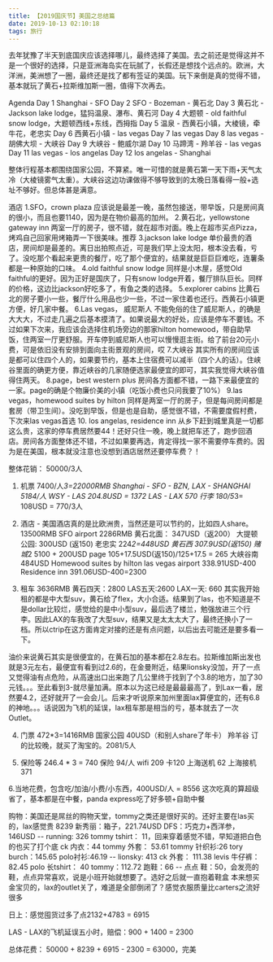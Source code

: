 ```yaml
---
title: 【2019国庆节】美国之总结篇
date: 2019-10-13 02:10:18
tags: 旅行
---
```


去年犹豫了半天到底国庆应该选择哪儿，最终选择了美国。去之前还是觉得这并不是一个很好的选择，只是亚洲海岛实在玩腻了，长假还是想找个远点的。欧洲，大洋洲，美洲想了一圈，最终还是找了都有签证的美国。玩下来倒是真的觉得不错，基本就玩了黄石+拉斯维加斯一圈，值得下次再去。

Agenda
Day 1 Shanghai - SFO
Day 2 SFO - Bozeman - 黄石北
Day 3 黄石北 - Jackson lake lodge，猛犸温泉、瀑布、黄石河
Day 4 大题顿 - old faithful snow lodge，大题顿西线+东线，西拇指
Day 5 温泉 - 西黄石小镇，大棱镜，牵牛花，老忠实
Day 6 西黄石小镇 - las vegas
Day 7 las vegas
Day 8 las vegas - 胡佛大坝 - 大峡谷
Day 9 大峡谷 - 鲍威尔湖
Day 10 马蹄湾 - 羚羊谷 - las vegas
Day 11 las vegas - los angelas
Day 12 los angelas - Shanghai

<!--more-->

整体行程基本都围绕国家公园，不算紧。唯一可惜的就是黄石第一天下雨+天气太冷（大棱镜雾气太重）。大峡谷这边功课做得不够导致到的太晚日落看得一般+选址不够好。但总体甚是满意。

酒店
1.SFO，crown plaza
应该说是最差一晚，虽然包接送，带早饭，只是房间真的很小，而且也要1140，因为是在物价最高的加州。
2.黄石北，yellowstone gateway inn
两室一厅的房子，很不错，就在超市对面。晚上在超市买点Pizza，烤鸡自己回家用烤箱弄一下很美味。推荐
3.jackson lake lodge
单价最贵的酒店，房间却是最差的。离日出拍照点近，可是我们早上没太阳，根本没去看，亏了。没吃那个看起来更贵的餐厅，吃了那个便宜的，结果就是巨巨巨难吃，连薯条都是一种原始的口味。
4.old faithful snow lodge
同样是小木屋，感觉Old faithful的更好。因为正好是国庆了，只有snow lodge开着，餐厅排队巨长。同样的价格，这边比jackson好吃多了，有鱼之类的选择。
5.explorer cabins
比黄石北的房子要小一些，餐厅什么用品也少一些，不过一家住着也还行。西黄石小镇更方便，好几家中餐。
6.Las vegas， 威尼斯人
不能免俗的住了威尼斯人，的确是大大大，不过走几遍之后基本摸清了。如果说最大的好处，应该是停车不要钱。不过如果下次来，我应该会选择住机场旁边的那家hilton homewood，带自助早饭，住两室一厅更舒服。开车停到威尼斯人也可以慢慢逛主街。给了前台20元小费，可是依旧没有安排到面向主街景观的房间，哎
7.大峡谷
其实所有的房间应该是都可以住四个人的，如果要节约，基本上住宿费可以减半（四个人的话）。住峡谷里面的确更方便，靠近峡谷的几家随便选家最便宜的即可，其实我觉得大峡谷值得住两天。
8.page，best western plus
房间各方面都不错，一路下来最便宜的一家。page的确是个物廉价美的小镇（吃饭小费也只问我要了10%）
9.las vegas，homewood suites by hilton
同样是两室一厅的房子，但是每间房间都是套房（带卫生间）。没吃到早饭，但是也是自助，感觉很不错，不需要度假村费，下次来las vegas首选
10. los angelas, residence inn 
从乡下赶到城里真是一切都这么贵，这家的停车费居然要44！还好只住一晚，晚上就把车还了，跑步回酒店。房间各方面整体还不错，不过如果要再选，肯定得找一家不需要停车费的。因为是在美国，根本就没注意也没想到酒店居然还要停车费？！

整体花销： 50000/3人
1. 机票 7400/人*3=22000RMB
Shanghai - SFO - BZN, LAX - SHANGHAI 5184/人
WSY - LAS 204.8USD = 1372
LAS - LAX 570
行李 180/5*3= 108USD = 770/3人

2. 酒店 - 美国酒店真的是比欧洲贵，当然还是可以节约的，比如四人share。13500RMB
SFO airport 2286RMB
黄石北面： 347USD（返200）
大提顿公园: 300USD (返150)
老忠实  224*2=448USD
黄石西   307.9USD(返150)
赌城*2  5100 + 200USD
page 105+17.5USD(返150)/125+17.5 = 265
大峡谷南   484USD
Homewood suites by hilton las vegas airport 338.91USD-400
Residence inn 391.06USD-400=2300

3. 租车 3636RMB
黄石四天：2800
LAS五天:2600
LAX一天: 660
其实我开始租的都是中大型suv，黄石给了flex，大小合适。结果到了las，也不知道是不是dollar比较烂，感觉给的是中小型suv，最后选了楼兰，勉强放进三个行李。因此LAX的车我改了大型suv，结果又是太太太大了，最终还换小了一档。所以ctrip在这方面肯定对接的还是有点问题，以后出去可能还是要多看一下。

油价来说黄石其实是很便宜的，在黄石加的基本都在2.8左右。拉斯维加斯出发也就是3元左右，最便宜有看到过2.6的，在金曼附近，结果lionsky没加，开了一点又觉得油有点危险，从高速出口出来跑了几公里终于找到了个3.8的地方，加了30元钱。。。至此看到3-就尽量加满。原本以为这已经是最最最高了，到Lax一看，居然要4.2，还好就开了一会会儿。后来才听说原来加州里面lax算便宜的，还有6.8的神地。。。话说因为飞机的延误，lax租车那是相当的亏，基本就去了一次Outlet。

4. 门票 472*3=1416RMB
国家公园 40USD（和别人share了年卡）
羚羊谷 订的比较晚，就买了淘宝的。2081/5人

5. 保险等 246.4 * 3 = 740
保险 94/人
wifi 209
卡120
上海送机 62
上海接机 371

6.当地花费，包含吃/加油/小费/小东西，400USD/人 = 8556
这次吃真的算超级省了，基本都是在中餐，panda express吃了好多顿+自助中餐

购物：美国还是屌丝的购物天堂，tommy之类还是很好买的。还好主要在las买的，lax感觉贵 8239
新秀丽：箱子，221.74USD
DFS：巧克力+西洋参，146USD
-- running: 326
tommy tshirt： 11，回来穿着感觉不错，早知道把白色的也买了打个底
ck 内衣：44
tommy 外套： 53.61
tommy 针织衫:26
tory burch：145.65
polo衬衫:46.19
-- lionsky: 413
ck 外套： 111.38
levis 牛仔裤：82.45
polo 长tshirt： 40
tommy：112.72
跑鞋：66
-- 点点
鞋：50，会发亮的鞋，点点异常喜欢，说是小班开始就想要了。选好之后就一直抱着鞋盒
本来想买金宝贝的，lax的outlet关了，难道是全部倒闭了？感觉衣服质量比carters之流好很多

日上：感觉囤货过多了点2132+4783 = 6915

LAS - LAX的飞机延误五小时，赔偿：900 + 1400 = 2300

总体花费： 50000 + 8239 + 6915 - 2300 = 63000，完美


